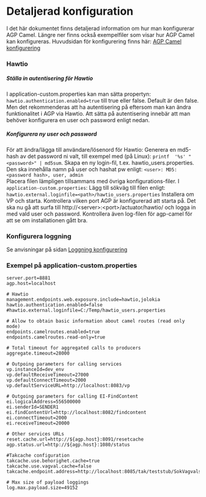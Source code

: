 # Detaljerad konfiguration

I det här dokumentet finns detaljerad information om hur man konfigurerar AGP Camel.
Längre ner finns också exempelfiler som visar hur AGP Camel kan konfigureras.
Huvudsidan för konfigurering finns här: [AGP Camel konfigurering]
 
### Hawtio

##### Ställa in autentisering för Hawtio
I application-custom.properties kan man sätta propertyn:
`hawtio.authentication.enabled=true` 
till true eller false. Default är den false. Men det rekommenderas att ha autentisering på eftersom man kan ändra funktionalitet i AGP via Hawtio. Att sätta på autentisering innebär att man behöver konfigurera en user och password enligt nedan. 
##### Konfigurera ny user och password 
För att ändra/lägga till användare/lösenord för Hawtio: Generera en md5-hash av det password ni valt, till exempel med (på Linux): `printf  '%s' "<password>" | md5sum`.
     Skapa en ny login-fil, t.ex. hawtio_users.properties. Den ska innehålla namn på user och hashat pw enligt:
     `<user>: MD5:<password hash>, user, admin`     
     Placera filen lämpligen tillsammans med övriga konfigurations-filer.
     I `application-custom.properties`: Lägg till sökväg till filen enligt:
     `hawtio.external.loginfile=<path>/hawtio_users.properties`
     Installera om VP och starta. Kontrollera vilken port AGP är konfigurerad att starta på. Det ska nu gå att surfa till http://\<server\>:\<port\>/actuator/hawtio/ och logga in med vald user och password. Kontrollera även log-filen för agp-camel för att se om installationen gått bra.
     
     
### Konfigurera loggning
Se anvisningar på sidan [Loggning konfigurering]

### Exempel på application-custom.properties
```
server.port=8881
agp.host=localhost

# Hawtio
management.endpoints.web.exposure.include=hawtio,jolokia
hawtio.authentication.enabled=false
#hawtio.external.loginfile=C:/Temp/hawtio_users.properties

# Allow to obtain basic information about camel routes (read only mode)
endpoints.camelroutes.enabled=true
endpoints.camelroutes.read-only=true

# Total timeout for aggregated calls to producers
aggregate.timeout=28000

# Outpoing parameters for calling services
vp.instanceId=dev_env
vp.defaultReceiveTimeout=27000
vp.defaultConnectTimeout=2000
vp.defaultServiceURL=http://localhost:8083/vp

# Outgoing parameters for calling EI-FindContent
ei.logicalAddress=556500000
ei.senderId=SENDER1
ei.findContentUrl=http://localhost:8082/findcontent
ei.connectTimeout=2000
ei.receiveTimeout=20000

# Other services URLs
reset.cache.url=http://${agp.host}:8091/resetcache
agp.status.url=http://${agp.host}:1080/status

#Takcache configuration
takcache.use.behorighet.cache=true
takcache.use.vagval.cache=false
takcache.endpoint.address=http://localhost:8085/tak/teststub/SokVagvalsInfo/v2

# Max size of payload loggings
log.max.payload.size=49152
```

[//]: # (These are reference links used in the body of this note and get stripped out when the markdown processor does its job. There is no need to format nicely because it shouldn't be seen. Thanks SO - http://stackoverflow.com/questions/4823468/store-comments-in-markdown-syntax)

   [Loggning konfigurering]: <logging_configuration.md>
   [AGP Camel konfigurering]: <config.md>